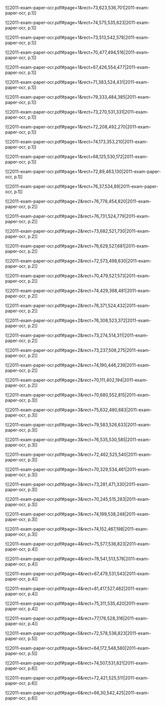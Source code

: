 ![[2011-exam-paper-ocr.pdf#page=1&rect=73,623,536,701|2011-exam-paper-ocr, p.1]]



![[2011-exam-paper-ocr.pdf#page=1&rect=74,575,535,623|2011-exam-paper-ocr, p.1]]



![[2011-exam-paper-ocr.pdf#page=1&rect=73,513,542,578|2011-exam-paper-ocr, p.1]]



![[2011-exam-paper-ocr.pdf#page=1&rect=70,477,494,516|2011-exam-paper-ocr, p.1]]



![[2011-exam-paper-ocr.pdf#page=1&rect=67,426,554,477|2011-exam-paper-ocr, p.1]]



![[2011-exam-paper-ocr.pdf#page=1&rect=71,383,524,431|2011-exam-paper-ocr, p.1]]



![[2011-exam-paper-ocr.pdf#page=1&rect=79,333,484,385|2011-exam-paper-ocr, p.1]]



![[2011-exam-paper-ocr.pdf#page=1&rect=73,270,531,331|2011-exam-paper-ocr, p.1]]



![[2011-exam-paper-ocr.pdf#page=1&rect=72,208,492,270|2011-exam-paper-ocr, p.1]]


![[2011-exam-paper-ocr.pdf#page=1&rect=74,173,353,210|2011-exam-paper-ocr, p.1]]



![[2011-exam-paper-ocr.pdf#page=1&rect=68,125,530,172|2011-exam-paper-ocr, p.1]]


![[2011-exam-paper-ocr.pdf#page=1&rect=72,89,463,130|2011-exam-paper-ocr, p.1]]



![[2011-exam-paper-ocr.pdf#page=1&rect=76,37,534,89|2011-exam-paper-ocr, p.1]]



![[2011-exam-paper-ocr.pdf#page=2&rect=76,778,454,820|2011-exam-paper-ocr, p.2]]



![[2011-exam-paper-ocr.pdf#page=2&rect=76,731,524,779|2011-exam-paper-ocr, p.2]]



![[2011-exam-paper-ocr.pdf#page=2&rect=73,682,521,730|2011-exam-paper-ocr, p.2]]



![[2011-exam-paper-ocr.pdf#page=2&rect=76,629,527,681|2011-exam-paper-ocr, p.2]]



![[2011-exam-paper-ocr.pdf#page=2&rect=72,573,498,630|2011-exam-paper-ocr, p.2]]



![[2011-exam-paper-ocr.pdf#page=2&rect=70,479,527,573|2011-exam-paper-ocr, p.2]]



![[2011-exam-paper-ocr.pdf#page=2&rect=74,429,398,481|2011-exam-paper-ocr, p.2]]



![[2011-exam-paper-ocr.pdf#page=2&rect=76,371,524,432|2011-exam-paper-ocr, p.2]]



![[2011-exam-paper-ocr.pdf#page=2&rect=76,308,523,372|2011-exam-paper-ocr, p.2]]



![[2011-exam-paper-ocr.pdf#page=2&rect=73,274,514,311|2011-exam-paper-ocr, p.2]]



![[2011-exam-paper-ocr.pdf#page=2&rect=73,237,508,275|2011-exam-paper-ocr, p.2]]



![[2011-exam-paper-ocr.pdf#page=2&rect=74,190,446,239|2011-exam-paper-ocr, p.2]]



![[2011-exam-paper-ocr.pdf#page=2&rect=70,111,402,194|2011-exam-paper-ocr, p.2]]



![[2011-exam-paper-ocr.pdf#page=3&rect=70,680,552,815|2011-exam-paper-ocr, p.3]]



![[2011-exam-paper-ocr.pdf#page=3&rect=75,632,480,683|2011-exam-paper-ocr, p.3]]


![[2011-exam-paper-ocr.pdf#page=3&rect=79,583,526,633|2011-exam-paper-ocr, p.3]]



![[2011-exam-paper-ocr.pdf#page=3&rect=76,535,530,585|2011-exam-paper-ocr, p.3]]



![[2011-exam-paper-ocr.pdf#page=3&rect=72,462,525,540|2011-exam-paper-ocr, p.3]]



![[2011-exam-paper-ocr.pdf#page=3&rect=70,329,534,461|2011-exam-paper-ocr, p.3]]



![[2011-exam-paper-ocr.pdf#page=3&rect=73,281,471,330|2011-exam-paper-ocr, p.3]]



![[2011-exam-paper-ocr.pdf#page=3&rect=70,245,515,283|2011-exam-paper-ocr, p.3]]



![[2011-exam-paper-ocr.pdf#page=3&rect=74,199,538,248|2011-exam-paper-ocr, p.3]]



![[2011-exam-paper-ocr.pdf#page=3&rect=74,152,467,198|2011-exam-paper-ocr, p.3]]



![[2011-exam-paper-ocr.pdf#page=4&rect=75,577,536,823|2011-exam-paper-ocr, p.4]]



![[2011-exam-paper-ocr.pdf#page=4&rect=78,541,513,578|2011-exam-paper-ocr, p.4]]



![[2011-exam-paper-ocr.pdf#page=4&rect=67,479,531,543|2011-exam-paper-ocr, p.4]]




![[2011-exam-paper-ocr.pdf#page=4&rect=81,417,527,482|2011-exam-paper-ocr, p.4]]


![[2011-exam-paper-ocr.pdf#page=4&rect=75,311,535,420|2011-exam-paper-ocr, p.4]]


![[2011-exam-paper-ocr.pdf#page=4&rect=77,176,528,316|2011-exam-paper-ocr, p.4]]


![[2011-exam-paper-ocr.pdf#page=5&rect=72,578,536,823|2011-exam-paper-ocr, p.5]]



![[2011-exam-paper-ocr.pdf#page=5&rect=64,172,548,580|2011-exam-paper-ocr, p.5]]



![[2011-exam-paper-ocr.pdf#page=6&rect=74,507,531,821|2011-exam-paper-ocr, p.6]]



![[2011-exam-paper-ocr.pdf#page=6&rect=72,421,525,511|2011-exam-paper-ocr, p.6]]


![[2011-exam-paper-ocr.pdf#page=6&rect=66,30,542,425|2011-exam-paper-ocr, p.6]]


